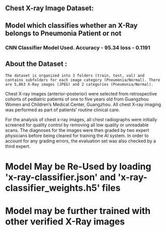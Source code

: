 ## Chest X-ray Image Dataset:
## Model which classifies whether an X-Ray belongs to Pneumonia Patient or not

### CNN Classifier Model Used. Accuracy - 95.34  loss - 0.1191

## About the Dataset :
    The dataset is organized into 3 folders (train, test, val) and contains subfolders for each image category (Pneumonia/Normal). There are 5,863 X-Ray images (JPEG) and 2 categories (Pneumonia/Normal).

Chest X-ray images (anterior-posterior) were selected from retrospective cohorts of pediatric patients of one to five years old from Guangzhou Women and Children’s Medical Center, Guangzhou. All chest X-ray imaging was performed as part of patients’ routine clinical care.

For the analysis of chest x-ray images, all chest radiographs were initially screened for quality control by removing all low quality or unreadable scans. The diagnoses for the images were then graded by two expert physicians before being cleared for training the AI system. In order to account for any grading errors, the evaluation set was also checked by a third expert.

##
# Model May be Re-Used by loading 'x-ray-classifier.json' and 'x-ray-classifier_weights.h5' files

# Model may be further trained with other verified X-Ray images
